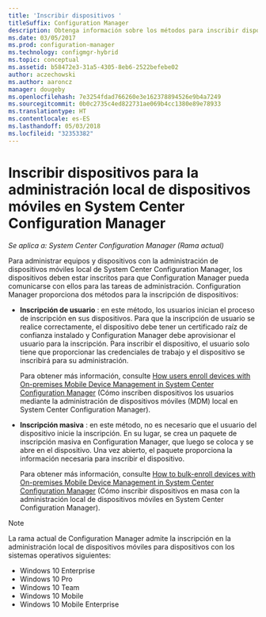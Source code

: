 ```yaml
---
title: 'Inscribir dispositivos '
titleSuffix: Configuration Manager
description: Obtenga información sobre los métodos para inscribir dispositivos para la administración de dispositivos móviles local en System Center Configuration Manager.
ms.date: 03/05/2017
ms.prod: configuration-manager
ms.technology: configmgr-hybrid
ms.topic: conceptual
ms.assetid: b58472e3-31a5-4305-8eb6-2522befebe02
author: aczechowski
ms.author: aaroncz
manager: dougeby
ms.openlocfilehash: 7e3254fdad766260e3e162378894526e9b4a7249
ms.sourcegitcommit: 0b0c2735c4ed822731ae069b4cc1380e89e78933
ms.translationtype: HT
ms.contentlocale: es-ES
ms.lasthandoff: 05/03/2018
ms.locfileid: "32353382"
---
```

# <a name="enroll-devices-for-on-premises-mobile-device-management-in-system-center-configuration-manager"></a>Inscribir dispositivos para la administración local de dispositivos móviles en System Center Configuration Manager

*Se aplica a: System Center Configuration Manager (Rama actual)*

Para administrar equipos y dispositivos con la administración de dispositivos móviles local de System Center Configuration Manager, los dispositivos deben estar inscritos para que Configuration Manager pueda comunicarse con ellos para las tareas de administración. Configuration Manager proporciona dos métodos para la inscripción de dispositivos:  

-   **Inscripción de usuario** : en este método, los usuarios inician el proceso de inscripción en sus dispositivos. Para que la inscripción de usuario se realice correctamente, el dispositivo debe tener un certificado raíz de confianza instalado y Configuration Manager debe aprovisionar el usuario para la inscripción.  Para inscribir el dispositivo, el usuario solo tiene que proporcionar las credenciales de trabajo y el dispositivo se inscribirá para su administración.  

     Para obtener más información, consulte [How users enroll devices with On-premises Mobile Device Management in System Center Configuration Manager](../../mdm/deploy-use/user-enroll-devices-on-premises-mdm.md) (Cómo inscriben dispositivos los usuarios mediante la administración de dispositivos móviles (MDM) local en System Center Configuration Manager).  

-   **Inscripción masiva** : en este método, no es necesario que el usuario del dispositivo inicie la inscripción. En su lugar, se crea un paquete de inscripción masiva en Configuration Manager, que luego se coloca y se abre en el dispositivo. Una vez abierto, el paquete proporciona la información necesaria para inscribir el dispositivo.  

     Para obtener más información, consulte [How to bulk-enroll devices with On-premises Mobile Device Management in System Center Configuration Manager](../../mdm/deploy-use/bulk-enroll-devices-on-premises-mdm.md) (Cómo inscribir dispositivos en masa con la administración local de dispositivos móviles en System Center Configuration Manager).  

 > [!NOTE]  
>  La rama actual de Configuration Manager admite la inscripción en la administración local de dispositivos móviles para dispositivos con los sistemas operativos siguientes:  
>   
>  -   Windows 10 Enterprise  
> -   Windows 10 Pro  
> -   Windows 10 Team 
> -   Windows 10 Mobile  
> -   Windows 10 Mobile Enterprise   
